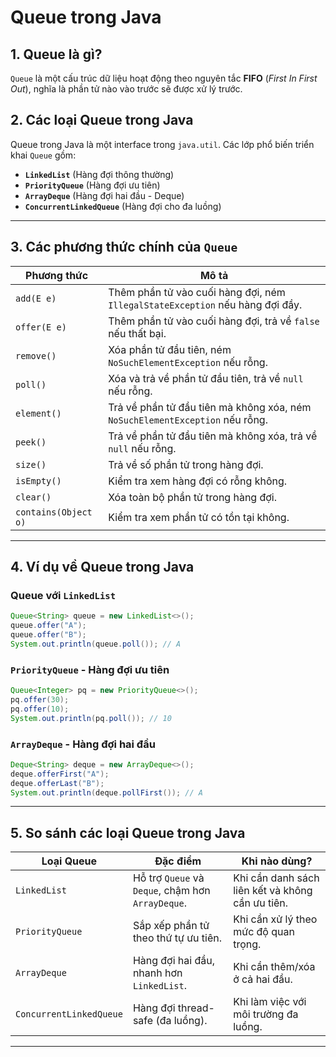 # Queue trong Java

## 1. Queue là gì?

`Queue` là một cấu trúc dữ liệu hoạt động theo nguyên tắc **FIFO** (_First In First Out_), nghĩa là phần tử nào vào trước sẽ được xử lý trước.

## 2. Các loại Queue trong Java

Queue trong Java là một interface trong `java.util`. Các lớp phổ biến triển khai `Queue` gồm:

- **`LinkedList`** (Hàng đợi thông thường)
- **`PriorityQueue`** (Hàng đợi ưu tiên)
- **`ArrayDeque`** (Hàng đợi hai đầu - Deque)
- **`ConcurrentLinkedQueue`** (Hàng đợi cho đa luồng)

---

## 3. Các phương thức chính của `Queue`

| **Phương thức**      | **Mô tả**                                                                     |
| -------------------- | ----------------------------------------------------------------------------- |
| `add(E e)`           | Thêm phần tử vào cuối hàng đợi, ném `IllegalStateException` nếu hàng đợi đầy. |
| `offer(E e)`         | Thêm phần tử vào cuối hàng đợi, trả về `false` nếu thất bại.                  |
| `remove()`           | Xóa phần tử đầu tiên, ném `NoSuchElementException` nếu rỗng.                  |
| `poll()`             | Xóa và trả về phần tử đầu tiên, trả về `null` nếu rỗng.                       |
| `element()`          | Trả về phần tử đầu tiên mà không xóa, ném `NoSuchElementException` nếu rỗng.  |
| `peek()`             | Trả về phần tử đầu tiên mà không xóa, trả về `null` nếu rỗng.                 |
| `size()`             | Trả về số phần tử trong hàng đợi.                                             |
| `isEmpty()`          | Kiểm tra xem hàng đợi có rỗng không.                                          |
| `clear()`            | Xóa toàn bộ phần tử trong hàng đợi.                                           |
| `contains(Object o)` | Kiểm tra xem phần tử có tồn tại không.                                        |

---

## 4. Ví dụ về Queue trong Java

### **Queue với `LinkedList`**

```java
Queue<String> queue = new LinkedList<>();
queue.offer("A");
queue.offer("B");
System.out.println(queue.poll()); // A
```

### **`PriorityQueue` - Hàng đợi ưu tiên**

```java
Queue<Integer> pq = new PriorityQueue<>();
pq.offer(30);
pq.offer(10);
System.out.println(pq.poll()); // 10
```

### **`ArrayDeque` - Hàng đợi hai đầu**

```java
Deque<String> deque = new ArrayDeque<>();
deque.offerFirst("A");
deque.offerLast("B");
System.out.println(deque.pollFirst()); // A
```

---

## 5. So sánh các loại Queue trong Java

| **Loại Queue**          | **Đặc điểm**                                      | **Khi nào dùng?**                                |
| ----------------------- | ------------------------------------------------- | ------------------------------------------------ |
| `LinkedList`            | Hỗ trợ `Queue` và `Deque`, chậm hơn `ArrayDeque`. | Khi cần danh sách liên kết và không cần ưu tiên. |
| `PriorityQueue`         | Sắp xếp phần tử theo thứ tự ưu tiên.              | Khi cần xử lý theo mức độ quan trọng.            |
| `ArrayDeque`            | Hàng đợi hai đầu, nhanh hơn `LinkedList`.         | Khi cần thêm/xóa ở cả hai đầu.                   |
| `ConcurrentLinkedQueue` | Hàng đợi thread-safe (đa luồng).                  | Khi làm việc với môi trường đa luồng.            |

---
